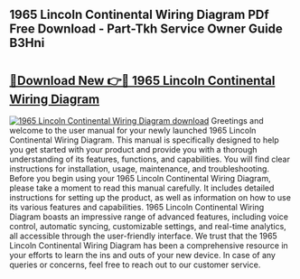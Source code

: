## 1965 Lincoln Continental Wiring Diagram PDf Free Download - Part-Tkh Service Owner Guide B3Hni

# <h2><a href="http://dfjjqu.blite.top/?on=1965+Lincoln+Continental+Wiring+Diagram">🔗Download New 👉🔴 1965 Lincoln Continental Wiring Diagram</a></h2>

[![1965 Lincoln Continental Wiring Diagram download](https://i.imgur.com/lujVjoI.png)](http://dfjjqu.blite.top/?on=1965+Lincoln+Continental+Wiring+Diagram)
Greetings and welcome to the user manual for your newly launched 1965 Lincoln Continental Wiring Diagram. This manual is specifically designed to help you get started with your product and provide you with a thorough understanding of its features, functions, and capabilities. You will find clear instructions for installation, usage, maintenance, and troubleshooting. Before you begin using your 1965 Lincoln Continental Wiring Diagram, please take a moment to read this manual carefully. It includes detailed instructions for setting up the product, as well as information on how to use its various features and capabilities. 1965 Lincoln Continental Wiring Diagram boasts an impressive range of advanced features, including voice control, automatic syncing, customizable settings, and real-time analytics, all accessible through the user-friendly interface. We trust that the 1965 Lincoln Continental Wiring Diagram has been a comprehensive resource in your efforts to learn the ins and outs of your new device. In case of any queries or concerns, feel free to reach out to our customer service.

